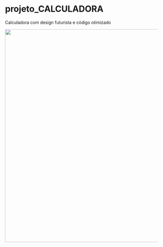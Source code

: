 # projeto_CALCULADORA
Calculadora com design futurista e código otimizado



<div align="center">
<img src="https://github.com/user-attachments/assets/31f51a46-9b58-44e6-8739-ccc9a22fdef9" width="700px" />
</div>
